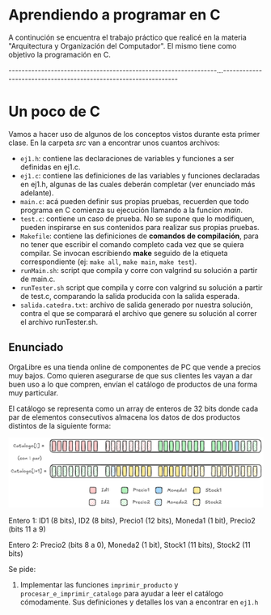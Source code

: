 # Aprendiendo a programar en C
A continución se encuentra el trabajo práctico que realicé en la materia "Arquitectura y Organización del Computador". El mismo tiene como objetivo la programación en C. 

----------------------------------------------------------------...----------------------------------------------------------------

# Un poco de C

Vamos a hacer uso de algunos de los conceptos vistos durante esta primer clase. En la carpeta _src_ van a encontrar unos cuantos archivos:

- `ej1.h`: contiene las declaraciones de variables y funciones a ser definidas en ej1.c.
- `ej1.c`: contiene las definiciones de las variables y funciones declaradas en ej1.h, algunas de las cuales deberán completar (ver enunciado más adelante).
- `main.c`: acá pueden definir sus propias pruebas, recuerden que todo programa en C comienza su ejecución llamando a la funcion _main_.
- `test.c`: contiene un caso de prueba. No se supone que lo modifiquen, pueden inspirarse en sus contenidos para realizar sus propias pruebas.
- `Makefile`: contiene las definiciones de **comandos de compilación**, para no tener que escribir el comando completo cada vez que se quiera compilar. Se invocan escribiendo **make** seguido de la etiqueta correspondiente (ej: `make all`, `make main`, `make test`).
- `runMain.sh`: script que compila y corre con valgrind su solución a partir de main.c.
- `runTester.sh` script que compila y corre con valgrind su solución a partir de test.c, comparando la salida producida con la salida esperada.
- `salida.catedra.txt`: archivo de salida generado por nuestra solución, contra el que se comparará el archivo que genere su solución al correr el archivo runTester.sh.

## Enunciado

OrgaLibre es una tienda online de componentes de PC que vende a precios muy bajos. Como quieren asegurarse de que sus clientes les vayan a dar buen uso a lo que compren, envían el catálogo de productos de una forma muy particular.

El catálogo se representa como un array de enteros de 32 bits donde cada par de elementos consecutivos almacena los datos de dos productos distintos de la siguiente forma:

![Esquema del catálogo](img/esquema-catalogo.png)

Entero 1: ID1 (8 bits), ID2 (8 bits), Precio1 (12 bits), Moneda1 (1 bit), Precio2 (bits 11 a 9)

Entero 2: Precio2 (bits 8 a 0), Moneda2 (1 bit), Stock1 (11 bits), Stock2 (11 bits)

Se pide:
1. Implementar las funciones `imprimir_producto` y `procesar_e_imprimir_catalogo` para ayudar a leer el catálogo cómodamente. Sus definiciones y detalles los van a encontrar en `ej1.h`




